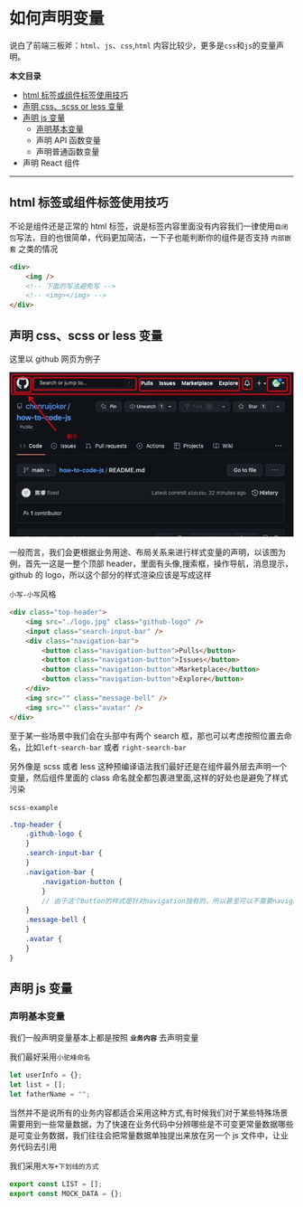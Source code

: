# 如何声明变量

说白了前端三板斧：`html`、`js`、`css`,`html` 内容比较少，更多是`css`和`js`的变量声明。

**本文目录**

-   [html 标签或组件标签使用技巧](#html-标签或组件标签使用技巧s)
-   [声明 css、scss or less 变量](#声明-cssscss-or-less-变量)
-   [声明 js 变量](#声明-js-变量)
    -   [声明基本变量](#声明基本变量)
    -   声明 API 函数变量
    -   声明普通函数变量
-   声明 React 组件

---

## html 标签或组件标签使用技巧

不论是组件还是正常的 html 标签，说是标签内容里面没有内容我们一律使用`自闭包`写法，目的也很简单，代码更加简洁，一下子也能判断你的组件是否支持 `内部嵌套` 之类的情况

```html
<div>
    <img />
    <!-- 下面的写法避免写 -->
    <!-- <img></img> -->
</div>
```

## 声明 css、scss or less 变量

这里以 github 网页为例子

![](./imgs/example.jpg)

一般而言，我们会更根据业务用途、布局关系来进行样式变量的声明，以该图为例，首先一这是一整个顶部 header，里面有头像,搜索框，操作导航，消息提示，github 的 logo，所以这个部分的样式渲染应该是写成这样

`小写-小写`风格

```html
<div class="top-header">
    <img src="./logo.jpg" class="github-logo" />
    <input class="search-input-bar" />
    <div class="navigation-bar">
        <button class="navigation-button">Pulls</button>
        <button class="navigation-button">Issues</button>
        <button class="navigation-button">Marketplace</button>
        <button class="navigation-button">Explore</button>
    </div>
    <img src="" class="message-bell" />
    <img src="" class="avatar" />
</div>
```

至于某一些场景中我们会在头部中有两个 search 框，那也可以考虑按照位置去命名，比如`left-search-bar` 或者 `right-search-bar`

另外像是 scss 或者 less 这种预编译语法我们最好还是在组件最外层去声明一个变量，然后组件里面的 class 命名就全都包裹进里面,这样的好处也是避免了样式污染

`scss-example`

```scss
.top-header {
    .github-logo {
    }
    .search-input-bar {
    }
    .navigation-bar {
        .navigation-button {
        }
        // 由于这个button的样式是针对navigation独有的，所以甚至可以不需要navigation-button而直接使用 button
    }
    .message-bell {
    }
    .avatar {
    }
}
```

## 声明 js 变量

### 声明基本变量

我们一般声明变量基本上都是按照 **`业务内容`** 去声明变量

我们最好采用`小驼峰命名`

```javascript
let userInfo = {};
let list = [];
let fatherName = "";
```

当然并不是说所有的业务内容都适合采用这种方式,有时候我们对于某些特殊场景需要用到一些常量数据，为了快速在业务代码中分辨哪些是不可变更常量数据哪些是可变业务数据，我们往往会把常量数据单独提出来放在另一个 js 文件中，让业务代码去引用

我们采用`大写+下划线的方式`

```javascript
export const LIST = [];
export const MOCK_DATA = {};
```
